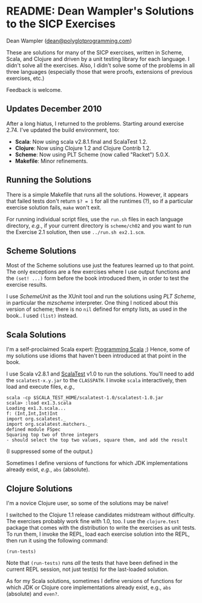# README: Dean Wampler's Solutions to the SICP Exercises #

Dean Wampler (dean@polyglotprogramming.com)

These are solutions for many of the SICP exercises, written in Scheme, Scala, and Clojure and driven by a unit testing library for each language. I didn't solve all the exercises. Also, I didn't solve some of the problems in all three languages (especially those that were proofs, extensions of previous exercises, etc.)

Feedback is welcome.

## Updates December 2010 ##

After a long hiatus, I returned to the problems. Starting around exercise 2.74. I've updated the build environment, too:

* **Scala**: Now using scala v2.8.1.final and ScalaTest 1.2.
* **Clojure**: Now using Clojure 1.2 and Clojure Contrib 1.2.
* **Scheme**: Now using PLT Scheme (now called "Racket") 5.0.X.
* **Makefile**: Minor refinements. 

## Running the Solutions ##

There is a simple Makefile that runs all the solutions. However, it appears that failed tests don't return `$? = 1` for all the runtimes (?), so if a particular exercise solution fails, `make` won't exit.

For running individual script files, use the `run.sh` files in each language directory, *e.g.*, if your current directory is `scheme/ch02` and you want to run the Exercise 2.1 solution, then use `../run.sh ex2.1.scm`.

## Scheme Solutions ##

Most of the Scheme solutions use just the features learned up to that point. The only exceptions are a few exercises where I use output functions and the `(set! ...)` form before the book introduced them, in order to test the exercise results.

I use *SchemeUnit* as the XUnit tool and run the solutions using *PLT Scheme*, in particular the *mzscheme* interpreter. One thing I noticed about this version of scheme; there is no `nil` defined for empty lists, as used in the book.. I used `(list)` instead. 

## Scala Solutions ##

I'm a self-proclaimed Scala expert: [Programming Scala](http://oreilly.com/catalog/9780596155957/) ;) Hence, some of my solutions use idioms that haven't been introduced at that point in the book. 

I use Scala v2.8.1 and [ScalaTest](http://www.artima.com/scalatest/) v1.0 to run the solutions. You'll need to add the `scalatest-x.y.jar` to the `CLASSPATH`. I invoke `scala` interactively, then load and execute files, *e.g.,*

    scala -cp $SCALA_TEST_HOME/scalatest-1.0/scalatest-1.0.jar
    scala> :load ex1.3.scala
    Loading ex1.3.scala...
    f: (Int,Int,Int)Int
    import org.scalatest._
    import org.scalatest.matchers._
    defined module FSpec
    Squaring top two of three integers
    - should select the top two values, square them, and add the result

(I suppressed some of the output.)

Sometimes I define versions of functions for which JDK implementations already exist, *e.g.*, `abs` (absolute).

## Clojure Solutions ##

I'm a novice Clojure user, so some of the solutions may be naive!

I switched to the Clojure 1.1 release candidates midstream without difficulty. The exercises probably work fine with 1.0, too. I use the `clojure.test` package that comes with the distribution to write the exercises as unit tests. To run them, I invoke the REPL, load each exercise solution into the REPL, then run it using the following command:

    (run-tests)
    
Note that `(run-tests)` runs *all* the tests that have been defined in the current REPL session, not just test(s) for the last-loaded solution.

As for my Scala solutions, sometimes I define versions of functions for which JDK or Clojure core implementations already exist, e.g., `abs` (absolute) and `even?`.

